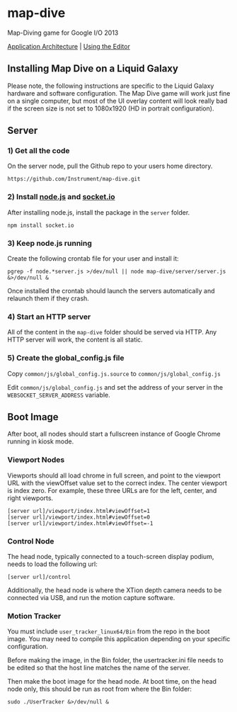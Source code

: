 map-dive
========

Map-Diving game for Google I/O 2013

[Application Architecture](https://github.com/Instrument/map-dive/blob/master/docs/architecture.md "Architecture") | [Using the Editor](https://github.com/Instrument/map-dive/blob/master/docs/editor.md "Dive Editor")


Installing Map Dive on a Liquid Galaxy
--------------------------------------

Please note, the following instructions are specific to the Liquid Galaxy hardware and software configuration.  The Map Dive game will work just fine on a single computer, but most of the UI overlay content will look really bad if the screen size is not set to 1080x1920 (HD in portrait configuration).  


Server
------

### 1) Get all the code

On the server node, pull the Github repo to your users home directory.

`https://github.com/Instrument/map-dive.git `


### 2) Install [node.js](http://nodejs.org/ "node.js") and [socket.io](http://socket.io// "socket.io")

After installing node.js, install the  package in the `server` folder.

	npm install socket.io


### 3) Keep node.js running

Create the following crontab file for your user and install it:

`pgrep -f node.*server.js >/dev/null || node map-dive/server/server.js &>/dev/null &`

Once installed the crontab should launch the servers automatically and relaunch them if they crash.


### 4) Start an HTTP server

All of the content in the `map-dive` folder should be served via HTTP.  Any HTTP server will work, the content is all static.


### 5) Create the global_config.js file

Copy `common/js/global_config.js.source` to `common/js/global_config.js`

Edit `common/js/global_config.js` and set the address of your server in the `WEBSOCKET_SERVER_ADDRESS` variable.


Boot Image
----------

After boot, all nodes should start a fullscreen instance of Google Chrome running in kiosk mode.


### Viewport Nodes

Viewports should all load chrome in full screen, and point to the viewport URL with the viewOffset value set to the correct index.  The center viewport is index zero.  For example, these three URLs are for the left, center, and right viewports.

	[server url]/viewport/index.html#viewOffset=1
	[server url]/viewport/index.html#viewOffset=0
	[server url]/viewport/index.html#viewOffset=-1


### Control Node

The head node, typically connected to a touch-screen display podium, needs to load the following url: 

	[server url]/control


Additionally, the head node is where the XTion depth camera needs to be connected via USB, and run the motion capture software.


### Motion Tracker

You must include `user_tracker_linux64/Bin` from the repo in the boot image.  You may need to compile this application depending on your specific configuration.

Before making the image, in the Bin folder, the usertracker.ini file needs to be edited so that the host line matches the name of the server.

Then make the boot image for the head node. At boot time, on the head node only, this should be run as root from where the Bin folder:

`sudo ./UserTracker &>/dev/null &`